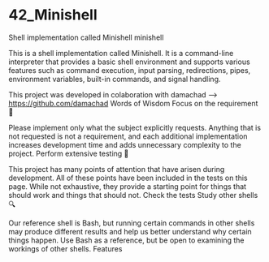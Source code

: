 # 42_Minishell
Shell implementation called Minishell
minishell

This is a shell implementation called Minishell. It is a command-line interpreter that provides a basic shell environment and supports various features such as command execution, input parsing, redirections, pipes, environment variables, built-in commands, and signal handling.

This project was developed in colaboration with damachad --> https://github.com/damachad
Words of Wisdom
Focus on the requirement 🎯

Please implement only what the subject explicitly requests. Anything that is not requested is not a requirement, and each additional implementation increases development time and adds unnecessary complexity to the project.
Perform extensive testing 🔬

This project has many points of attention that have arisen during development. All of these points have been included in the tests on this page. While not exhaustive, they provide a starting point for things that should work and things that should not. Check the tests
Study other shells 🔍

Our reference shell is Bash, but running certain commands in other shells may produce different results and help us better understand why certain things happen. Use Bash as a reference, but be open to examining the workings of other shells.
Features
